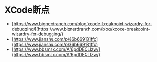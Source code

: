 # XCode断点

- [https://www.bignerdranch.com/blog/xcode-breakpoint-wizardry-for-debugging/](https://www.bignerdranch.com/blog/xcode-breakpoint-wizardry-for-debugging/)  
- [https://www.jianshu.com/p/86b669181ffc](https://www.jianshu.com/p/86b669181ffc)  
- [https://www.bbsmax.com/A/6pdDEQLlzw/](https://www.bbsmax.com/A/6pdDEQLlzw/)
